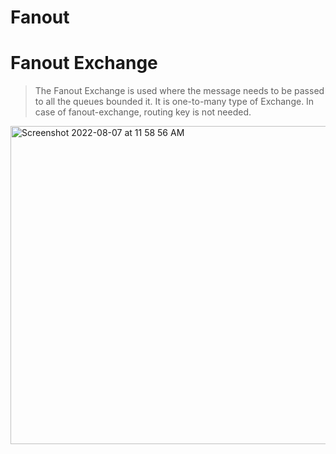 # Fanout 


# Fanout Exchange
> The Fanout Exchange is used where the message needs to be passed to all the queues bounded it. It is one-to-many type of Exchange. In case of fanout-exchange, routing key is not needed.

<img width="509" alt="Screenshot 2022-08-07 at 11 58 56 AM" src="https://user-images.githubusercontent.com/54174687/183278268-6af79c86-616a-418e-af90-475f1d5417e8.png">
